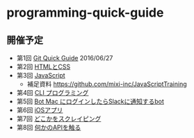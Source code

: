# programming-quick-guide

## 開催予定

- 第1回 [Git Quick Guide](https://github.com/syokenz/programming-quick-guide/tree/master/20160627_git) 2016/06/27
- 第2回 [HTMLとCSS](https://github.com/syokenz/programming-quick-guide/tree/master/2016xxxx_html_css)
- 第3回 [JavaScript](https://github.com/syokenz/programming-quick-guide/tree/master/2016xxxx_javascript)
  - 補足資料 https://github.com/mixi-inc/JavaScriptTraining
- 第4回 [CLI プログラミング]()
- 第5回 [Bot Mac にログインしたらSlackに通知するbot]()
- 第6回 [iOSアプリ]()
- 第7回 [どこかをスクレイピング]()
- 第8回 [何かのAPIを触る]()
